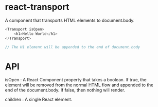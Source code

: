 # react-transport

A component that transports HTML elements to document.body.

```javascript
<Transport isOpen>
	<h1>Hello World</h1>
</Transport>

// The H1 element will be appended to the end of document.body
```

# API
isOpen : A React Component property that takes a boolean. If true, the element will be removed from the normal HTML flow and appended to the end of the document.body. If false, then nothing will render.

children : A single React element.
